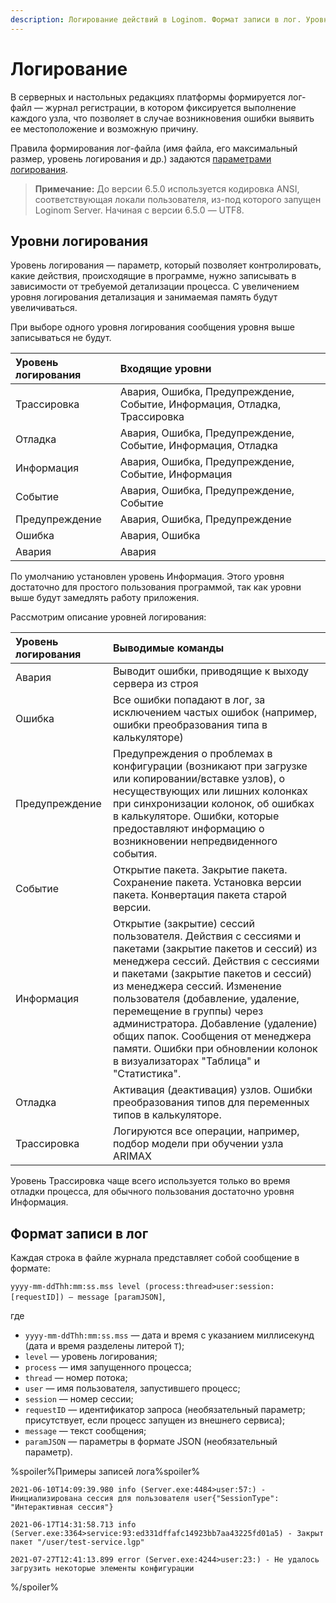 ```yaml
---
description: Логирование действий в Loginom. Формат записи в лог. Уровни логирования. Работа с ошибками, поиск информации о проблемах, авариях и сбоях.
---
```

# Логирование

В серверных и настольных редакциях платформы формируется лог-файл — журнал регистрации, в котором фиксируется выполнение каждого узла, что позволяет в случае возникновения ошибки выявить ее местоположение и возможную причину.

Правила формирования лог-файла (имя файла, его максимальный размер, уровень логирования и др.) задаются [параметрами логирования](./parameters.md).

>**Примечание:** До версии 6.5.0 используется кодировка ANSI, соответствующая локали пользователя, из-под которого запущен Loginom Server. Начиная с версии 6.5.0 — UTF8.

## Уровни логирования

Уровень логирования — параметр, который позволяет контролировать, какие действия, происходящие в программе, нужно записывать в зависимости от требуемой детализации процесса. С увеличением уровня логирования детализация и занимаемая память будут увеличиваться.

При выборе одного уровня логирования сообщения уровня выше записываться не будут.  

|Уровень логирования|Входящие уровни|
|:---------|:--------|
|Трассировка|Авария, Ошибка, Предупреждение, Событие, Информация, Отладка, Трассировка|
|Отладка|Авария, Ошибка, Предупреждение, Событие, Информация, Отладка|
|Информация|Авария, Ошибка, Предупреждение, Событие, Информация|
|Событие|Авария, Ошибка, Предупреждение, Событие|
|Предупреждение|Авария, Ошибка, Предупреждение|
|Ошибка|Авария, Ошибка|
|Авария|Авария|

По умолчанию установлен уровень Информация. Этого уровня достаточно для простого пользования программой, так как уровни выше будут замедлять работу приложения.  

Рассмотрим описание уровней логирования:

|Уровень логирования|Выводимые команды|
|:---------|:--------|
|Авария| Выводит ошибки, приводящие к выходу сервера из строя|
|Ошибка| Все ошибки попадают в лог, за исключением частых ошибок (например, ошибки преобразования типа в калькуляторе)|
|Предупреждение| Предупреждения о проблемах в конфигурации (возникают при загрузке или копировании/вставке узлов), о несуществующих или лишних колонках при синхронизации колонок, об ошибках в калькуляторе. Ошибки, которые предоставляют информацию о возникновении непредвиденного события.|
|Событие|Открытие пакета. Закрытие пакета. Сохранение пакета. Установка версии пакета. Конвертация пакета старой версии.|
|Информация|Открытие (закрытие) сессий пользователя. Действия с сессиями и пакетами (закрытие пакетов и сессий) из менеджера сессий. Действия с сессиями и пакетами (закрытие пакетов и сессий) из менеджера сессий. Изменение пользователя (добавление, удаление, перемещение в группы) через администратора. Добавление (удаление) общих папок. Сообщения от менеджера памяти. Ошибки при обновлении колонок в визуализаторах "Таблица" и "Статистика".|
|Отладка|Активация (деактивация) узлов. Ошибки преобразования типов для переменных типов в калькуляторе.|
|Трассировка|Логируются все операции, например, подбор модели при обучении узла ARIMAX|

Уровень Трассировка чаще всего используется только во время отладки процесса, для обычного пользования достаточно уровня Информация.

## Формат записи в лог

Каждая строка в файле журнала представляет собой сообщение в формате:

`yyyy-mm-ddThh:mm:ss.mss level (process:thread>user:session:[requestID]) — message [paramJSON]`,

где

* `yyyy-mm-ddThh:mm:ss.mss` — дата и время с указанием миллисекунд (дата и время разделены литерой `T`);
* `level` — уровень логирования;
* `process` — имя запущенного процесса;
* `thread` — номер потока;
* `user` — имя пользователя, запустившего процесс;
* `session` — номер сессии;
* `requestID` — идентификатор запроса (необязательный параметр; присутствует, если процесс запущен из внешнего сервиса);
* `message` — текст сообщения;
* `paramJSON` — параметры в формате JSON (необязательный параметр).

%spoiler%Примеры записей лога%spoiler%

`2021-06-10T14:09:39.980 info (Server.exe:4484>user:57:) - Инициализирована сессия для пользователя user{"SessionType": "Интерактивная сессия"}`

`2021-06-17T14:31:58.713 info (Server.exe:3364>service:93:ed331dffafc14923bb7aa43225fd01a5) - Закрыт пакет "/user/test-service.lgp"`

`2021-07-27T12:41:13.899 error (Server.exe:4244>user:23:) - Не удалось загрузить некоторые элементы конфигурации`

%/spoiler%